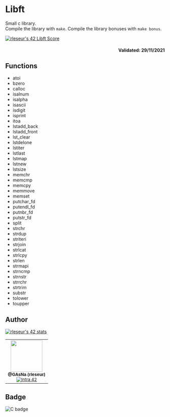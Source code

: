 # Libft

Small c library.
<br />
Compile the library with ``make``. Compile the library bonuses with ``make bonus``.

[![rleseur's 42 Libft Score](https://badge42.vercel.app/api/v2/cl7s08vet00110gmnrmm2benl/project/2415160)](https://github.com/JaeSeoKim/badge42)

<div align="right">
  <h4>Validated: 29/11/2021</h4>
</div>

## Functions
- atoi
- bzero
- calloc
- isalnum
- isalpha
- isascii
- isdigit
- isprint
- itoa
- lstadd_back
- lstadd_front
- lst_clear
- lstdelone
- lstiter
- lstlast
- lstmap
- lstnew
- lstsize
- memchr
- memcmp
- memcpy
- memmove
- memset
- putchar_fd
- putendl_fd
- putnbr_fd
- putstr_fd
- split
- strchr
- strdup
- striteri
- strjoin
- strlcat
- strlcpy
- strlen
- strmapi
- strncmp
- strnstr
- strrchr
- strtrim
- substr
- tolower
- toupper

## Author
[![rleseur's 42 stats](https://badge42.vercel.app/api/v2/cl7s08vet00110gmnrmm2benl/stats?cursusId=21&coalitionId=45)](https://github.com/JaeSeoKim/badge42)

<table>
  <tr>
    <td align="center">
      <a href="https://github.com/GAsNA">
        <img src="https://avatars.githubusercontent.com/u/58465901?v=4" width="100px;" alt=""/>
      <br />
      <sub>
          <b>@GAsNa (rleseur)</b>
        <br />
      </sub>
      </a>
      <sub>
        <a href="https://profile.intra.42.fr/users/rleseur" title="Intra 42"><img src="https://img.shields.io/badge/Paris-FFFFFF?style=plastic&logo=42&logoColor=000000" alt="Intra 42"/></a>
      </sub>
    </td>
  </tr>
</table>

## Badge
![C badge](https://img.shields.io/badge/C-00599C?style=for-the-badge&logo=c&logoColor=white)
